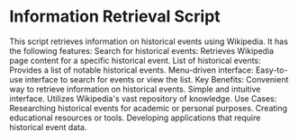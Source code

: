 # Information Retrieval Script

This script retrieves information on historical events using Wikipedia. It has the following features:
Search for historical events: Retrieves Wikipedia page content for a specific historical event.
List of historical events: Provides a list of notable historical events.
Menu-driven interface: Easy-to-use interface to search for events or view the list.
Key Benefits:
Convenient way to retrieve information on historical events.
Simple and intuitive interface.
Utilizes Wikipedia's vast repository of knowledge.
Use Cases:
Researching historical events for academic or personal purposes.
Creating educational resources or tools.
Developing applications that require historical event data.
